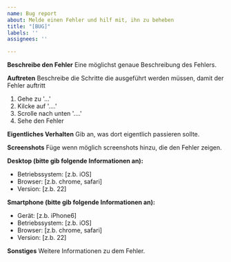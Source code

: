 ```yaml
---
name: Bug report
about: Melde einen Fehler und hilf mit, ihn zu beheben
title: "[BUG]"
labels: ''
assignees: ''

---
```


**Beschreibe den Fehler**
Eine möglichst genaue Beschreibung des Fehlers.

**Auftreten**
Beschreibe die Schritte die ausgeführt werden müssen, damit der Fehler auftritt
1. Gehe zu '...'
2. Kilcke auf '....'
3. Scrolle nach unten '....'
4. Sehe den Fehler

**Eigentliches Verhalten**
Gib an, was dort eigentlich passieren sollte.

**Screenshots**
Füge wenn möglich screenshots hinzu, die den Fehler zeigen.

**Desktop (bitte gib folgende Informationen an):**
 - Betriebssystem: [z.b. iOS]
 - Browser: [z.b. chrome, safari]
 - Version: [z.b. 22]

**Smartphone (bitte gib folgende Informationen an):**
 - Gerät: [z.b. iPhone6]
 - Betriebssystem: [z.b. iOS]
 - Browser: [z.b. chrome, safari]
 - Version: [z.b. 22]

**Sonstiges**
Weitere Informationen zu dem Fehler.
